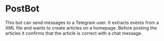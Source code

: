 # PostBot
This bot can send messages to a Telegram user. It extracts events from a XML file and wants to create articles on a homepage. Before posting the articles it confirms that the article is correct with a chat message.
